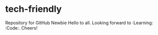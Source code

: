 # tech-friendly
Repository for GitHub Newbie
Hello to all. Looking forward to :Learning: :Code:. Cheers!
